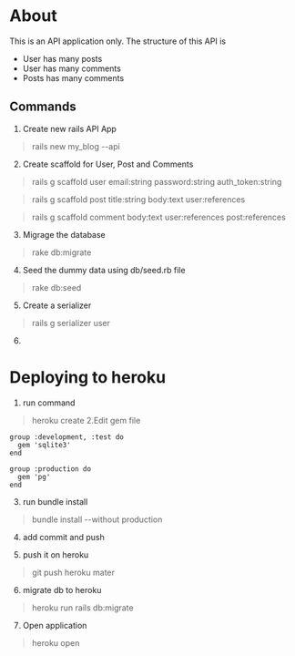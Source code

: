 # About

This is an API application only. 
The structure of this API is 
* User has many posts
* User has many comments
* Posts has many comments

## Commands 
1. Create new rails API App
> rails new my_blog --api

2. Create scaffold for User, Post and Comments
> rails g scaffold user email:string password:string auth_token:string

> rails g scaffold post title:string body:text user:references

> rails g scaffold comment body:text user:references post:references

3. Migrage the database
> rake db:migrate

4. Seed the dummy data using db/seed.rb file
> rake db:seed

5. Create a serializer
> rails g serializer user

6. 



# Deploying to heroku
1. run command 
> heroku create
2.Edit gem file 
```
group :development, :test do
  gem 'sqlite3'
end

group :production do
  gem 'pg'
end
```
3. run bundle install
> bundle install --without production

4. add commit and push

5. push it on heroku
> git push heroku mater

6. migrate db to heroku 
> heroku run rails db:migrate

7. Open application
> heroku open

